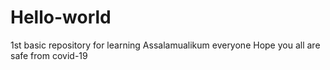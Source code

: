 # Hello-world
1st basic repository for learning
Assalamualikum everyone
Hope you all are safe from covid-19
